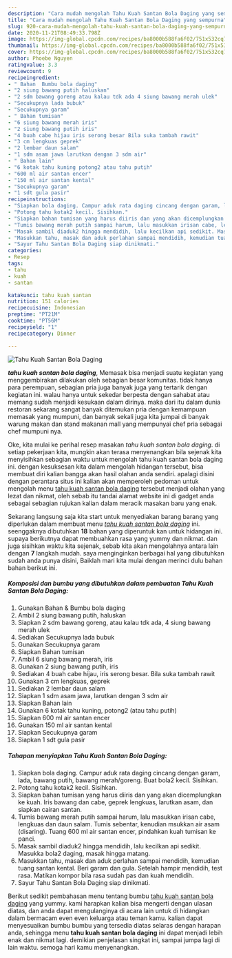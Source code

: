 ```yaml
---
description: "Cara mudah mengolah Tahu Kuah Santan Bola Daging yang sempurna"
title: "Cara mudah mengolah Tahu Kuah Santan Bola Daging yang sempurna"
slug: 920-cara-mudah-mengolah-tahu-kuah-santan-bola-daging-yang-sempurna
date: 2020-11-21T08:49:33.798Z
image: https://img-global.cpcdn.com/recipes/ba8000b588fa6f02/751x532cq70/tahu-kuah-santan-bola-daging-foto-resep-utama.jpg
thumbnail: https://img-global.cpcdn.com/recipes/ba8000b588fa6f02/751x532cq70/tahu-kuah-santan-bola-daging-foto-resep-utama.jpg
cover: https://img-global.cpcdn.com/recipes/ba8000b588fa6f02/751x532cq70/tahu-kuah-santan-bola-daging-foto-resep-utama.jpg
author: Phoebe Nguyen
ratingvalue: 3.3
reviewcount: 9
recipeingredient:
- " Bahan  Bumbu bola daging"
- "2 siung bawang putih haluskan"
- "2 sdm bawang goreng atau kalau tdk ada 4 siung bawang merah ulek"
- "Secukupnya lada bubuk"
- "Secukupnya garam"
- " Bahan tumisan"
- "6 siung bawang merah iris"
- "2 siung bawang putih iris"
- "4 buah cabe hijau iris serong besar Bila suka tambah rawit"
- "3 cm lengkuas geprek"
- "2 lembar daun salam"
- "1 sdm asam jawa larutkan dengan 3 sdm air"
- " Bahan lain"
- "6 kotak tahu kuning potong2 atau tahu putih"
- "600 ml air santan encer"
- "150 ml air santan kental"
- "Secukupnya garam"
- "1 sdt gula pasir"
recipeinstructions:
- "Siapkan bola daging. Campur aduk rata daging cincang dengan garam, lada, bawang putih, bawang merah/goreng. Buat bola2 kecil. Sisihkan."
- "Potong tahu kotak2 kecil. Sisihkan."
- "Siapkan bahan tumisan yang harus diiris dan yang akan dicemplungkan ke kuah. Iris bawang dan cabe, geprek lengkuas, larutkan asam, dan siapkan cairan santan."
- "Tumis bawang merah putih sampai harum, lalu masukkan irisan cabe, lengkuas dan daun salam. Tumis sebentar, kenudian msukkan air asam (disaring). Tuang 600 ml air santan encer, pindahkan kuah tumisan ke panci."
- "Masak sambil diaduk2 hingga mendidih, lalu kecilkan api sedikit. Masukka bola2 daging, masak hingga matang."
- "Masukkan tahu, masak dan aduk perlahan sampai mendidih, kemudian tuang santan kental. Beri garam dan gula. Setelah hampir mendidih, test rasa. Matikan kompor bila rasa sudah pas dan kuah mendidih."
- "Sayur Tahu Santan Bola Daging siap dinikmati."
categories:
- Resep
tags:
- tahu
- kuah
- santan

katakunci: tahu kuah santan 
nutrition: 151 calories
recipecuisine: Indonesian
preptime: "PT21M"
cooktime: "PT56M"
recipeyield: "1"
recipecategory: Dinner

---
```



![Tahu Kuah Santan Bola Daging](https://img-global.cpcdn.com/recipes/ba8000b588fa6f02/751x532cq70/tahu-kuah-santan-bola-daging-foto-resep-utama.jpg)

<b><i>tahu kuah santan bola daging</i></b>, Memasak bisa menjadi suatu kegiatan yang menggembirakan dilakukan oleh sebagian besar komunitas. tidak hanya para perempuan, sebagian pria juga banyak juga yang tertarik dengan kegiatan ini. walau hanya untuk sekedar berpesta dengan sahabat atau memang sudah menjadi kesukaan dalam dirinya. maka dari itu dalam dunia restoran sekarang sangat banyak ditemukan pria dengan kemampuan memasak yang mumpuni, dan banyak sekali juga kita jumpai di banyak warung makan dan stand makanan mall yang mempunyai chef pria sebagai chef mumpuni nya.

Oke, kita mulai ke perihal resep masakan <i>tahu kuah santan bola daging</i>. di setiap pekerjaan kita, mungkin akan terasa menyenangkan bila sejenak kita menyisihkan sebagian waktu untuk mengolah tahu kuah santan bola daging ini. dengan kesuksesan kita dalam mengolah hidangan tersebut, bisa membuat diri kalian bangga akan hasil olahan anda sendiri. apalagi disini dengan perantara situs ini kalian akan memperoleh pedoman untuk mengolah menu <u>tahu kuah santan bola daging</u> tersebut menjadi olahan yang lezat dan nikmat, oleh sebab itu tandai alamat website ini di gadget anda sebagai sebagian rujukan kalian dalam meracik masakan baru yang enak.




Sekarang langsung saja kita start untuk menyediakan barang barang yang diperlukan dalam membuat menu <u><i>tahu kuah santan bola daging</i></u> ini. seenggaknya dibutuhkan <b>18</b> bahan yang diperuntuk kan untuk hidangan ini. supaya berikutnya dapat membuahkan rasa yang yummy dan nikmat. dan juga sisihkan waktu kita sejenak, sebab kita akan mengolahnya antara lain dengan <b>7</b> langkah mudah. saya menginginkan berbagai hal yang dibutuhkan sudah anda punya disini, Baiklah mari kita mulai dengan merinci dulu bahan bahan berikut ini.

<!--inarticleads1-->

##### Komposisi dan bumbu yang dibutuhkan dalam pembuatan Tahu Kuah Santan Bola Daging:

1. Gunakan  Bahan &amp; Bumbu bola daging
1. Ambil 2 siung bawang putih, haluskan
1. Siapkan 2 sdm bawang goreng, atau kalau tdk ada, 4 siung bawang merah ulek
1. Sediakan Secukupnya lada bubuk
1. Gunakan Secukupnya garam
1. Siapkan  Bahan tumisan
1. Ambil 6 siung bawang merah, iris
1. Gunakan 2 siung bawang putih, iris
1. Sediakan 4 buah cabe hijau, iris serong besar. Bila suka tambah rawit
1. Gunakan 3 cm lengkuas, geprek
1. Sediakan 2 lembar daun salam
1. Siapkan 1 sdm asam jawa, larutkan dengan 3 sdm air
1. Siapkan  Bahan lain
1. Gunakan 6 kotak tahu kuning, potong2 (atau tahu putih)
1. Siapkan 600 ml air santan encer
1. Gunakan 150 ml air santan kental
1. Siapkan Secukupnya garam
1. Siapkan 1 sdt gula pasir




<!--inarticleads2-->

##### Tahapan menyiapkan Tahu Kuah Santan Bola Daging:

1. Siapkan bola daging. Campur aduk rata daging cincang dengan garam, lada, bawang putih, bawang merah/goreng. Buat bola2 kecil. Sisihkan.
1. Potong tahu kotak2 kecil. Sisihkan.
1. Siapkan bahan tumisan yang harus diiris dan yang akan dicemplungkan ke kuah. Iris bawang dan cabe, geprek lengkuas, larutkan asam, dan siapkan cairan santan.
1. Tumis bawang merah putih sampai harum, lalu masukkan irisan cabe, lengkuas dan daun salam. Tumis sebentar, kenudian msukkan air asam (disaring). Tuang 600 ml air santan encer, pindahkan kuah tumisan ke panci.
1. Masak sambil diaduk2 hingga mendidih, lalu kecilkan api sedikit. Masukka bola2 daging, masak hingga matang.
1. Masukkan tahu, masak dan aduk perlahan sampai mendidih, kemudian tuang santan kental. Beri garam dan gula. Setelah hampir mendidih, test rasa. Matikan kompor bila rasa sudah pas dan kuah mendidih.
1. Sayur Tahu Santan Bola Daging siap dinikmati.




Berikut sedikit pembahasan menu tentang bumbu <u>tahu kuah santan bola daging</u> yang yummy. kami harapkan kalian bisa mengerti dengan ulasan diatas, dan anda dapat mengulanginya di acara lain untuk di hidangkan dalam bermacam even even keluarga atau teman kamu. kalian dapat menyesuaikan bumbu bumbu yang tersedia diatas selaras dengan harapan anda, sehingga menu <b>tahu kuah santan bola daging</b> ini dapat menjadi lebih enak dan nikmat lagi. demikian penjelasan singkat ini, sampai jumpa lagi di lain waktu. semoga hari kamu menyenangkan.
